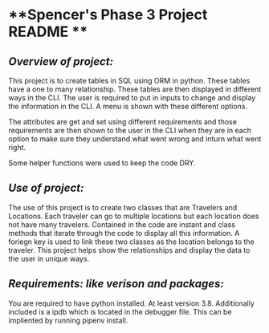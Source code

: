 # **Spencer's Phase 3 Project README **

## *Overview of project:*

This project is to create tables in SQL using ORM in python. These tables have a one to many relationship. These tables are then displayed in different ways in the CLI. The user is required to put in inputs to change and display the information in the CLI. A menu is shown with these different options. 

The attributes are get and set using different requirements and those requirements are then shown to the user in the CLI when they are in each option to make sure they understand what went wrong and inturn what went right. 

Some helper functions were used to keep the code DRY.

## *Use of project:*

The use of this project is to create two classes that are Travelers and Locations. Each traveler can go to multiple locations but each location does not have many travelers. Contained in the code are instant and class methods that iterate through the code to display all this information. A foriegn key is used to link these two classes as the location belongs to the traveler. This project helps show the relationships and display the data to the user in unique ways. 

## *Requirements: like verison and packages:*
You are required to have python installed. At least version 3.8. Additionally included is a ipdb which is located in the debugger file. This can be impliented by running pipenv install. 

